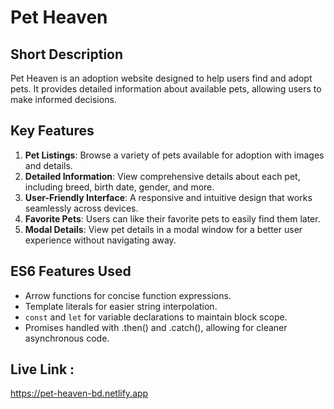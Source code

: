 # Pet Heaven

## Short Description
Pet Heaven is an adoption website designed to help users find and adopt pets. It provides detailed information about available pets, allowing users to make informed decisions.

## Key Features
1. **Pet Listings**: Browse a variety of pets available for adoption with images and details.
2. **Detailed Information**: View comprehensive details about each pet, including breed, birth date, gender, and more.
3. **User-Friendly Interface**: A responsive and intuitive design that works seamlessly across devices.
4. **Favorite Pets**: Users can like their favorite pets to easily find them later.
5. **Modal Details**: View pet details in a modal window for a better user experience without navigating away.

## ES6 Features Used
- Arrow functions for concise function expressions.
- Template literals for easier string interpolation.
- `const` and `let` for variable declarations to maintain block scope.
- Promises handled with .then() and .catch(), allowing for cleaner asynchronous code.

## Live Link :
 https://pet-heaven-bd.netlify.app


